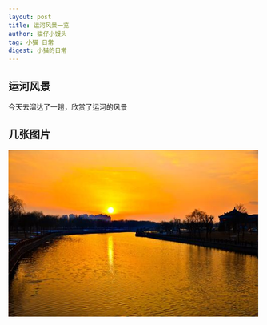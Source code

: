 ```yaml
---
layout: post
title: 运河风景一览
author: 猫仔小馒头
tag: 小猫 日常
digest: 小猫的日常
---
```




## 运河风景
今天去溜达了一趟，欣赏了运河的风景

## 几张图片
![](/public/images/cat/yunhe.jpg)
